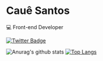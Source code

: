 # Cauê Santos

:computer: Front-end Developer

[![Twitter Badge](https://img.shields.io/badge/-Twitter-1da1f2?style=flat-square&labelColor=1da1f2&logo=twitter&logoColor=white&link=https://www.twitter.com/zlagadupro/)](https://www.twitter.com/zlagadupro)

![Anurag's github stats](https://github-readme-stats.vercel.app/api?username=zlagadupro&show_icons=true&theme=dracula)
[![Top Langs](https://github-readme-stats.vercel.app/api/top-langs/?username=zlagadupro&theme=dracula)](https://github.com/anuraghazra/github-readme-stats)



